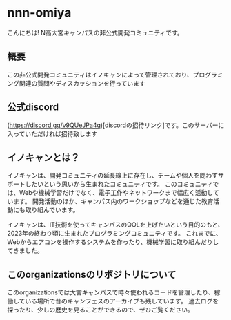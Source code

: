 # nnn-omiya

こんにちは! N高大宮キャンパスの非公式開発コミュニティです。

## 概要

この非公式開発コミュニティはイノキャンによって管理されており、プログラミング関連の質問やディスカッションを行っています

## 公式discord

(https://discord.gg/v9QUeJPa4q)[discordの招待リンク]です。このサーバーに入っていただければ招待致します

## イノキャンとは？

イノキャンは、開発コミュニティの延長線上に存在し、チームや個人を問わずサポートしたいという思いから生まれたコミュニティです。
このコミュニティでは、Webや機械学習だけでなく、電子工作やネットワークまで幅広く活動しています。
開発活動のほか、キャンパス内のワークショップなどを通じた教育活動にも取り組んでいます。

イノキャンは、IT技術を使ってキャンパスのQOLを上げたいという目的のもと、2023年の終わり頃に生まれたプログラミングコミュニティです。
これまでに、Webからエアコンを操作するシステムを作ったり、機械学習に取り組んだりしてきました。

## このorganizationsのリポジトリについて

このorganizationsでは大宮キャンパスで時々使われるコードを管理したり、稼働している場所で昔のキャンフェスのアーカイブも残しています。
過去ログを探ったり、少しの歴史を見ることができるので、ぜひご覧ください。
